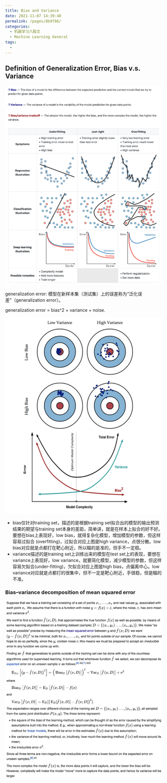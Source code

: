 ```yaml
---
title: Bias and Variance
date: 2021-11-07 14:39:48
permalink: /pages/8b9f86/
categories:
  - 机器学习八股文
  - Machine Learning General
tags:
  - 
---
```


## Definition of Generalization Error, Bias v.s. Variance
![](https://raw.githubusercontent.com/emmableu/image/master/bias-variance-0.png)

generalization error: 模型在新样本集（测试集）上的误差称为“泛化误差”（generalization error）。  

generalization error = bias^2 + variance + noise. 

![](https://raw.githubusercontent.com/emmableu/image/master/ensemble-learning-4.png)
- bias仅针对training set，描述的是根据training set拟合出的模型的输出预测结果的期望与training set本身的差距，简单讲，就是在样本上拟合的好不好。要想在bias上表现好，low bias，就得复杂化模型，增加模型的参数，但这样容易过拟合 (overfitting)，过拟合对应上图是high variance，点很分散。low bias对应就是点都打在靶心附近，所以瞄的是准的，但手不一定稳。
- variance描述的是training set上训练出来的模型在test set上的表现，要想在variance上表现好，low variance，就要简化模型，减少模型的参数，但这样容易欠拟合(under-fitting)，欠拟合对应上图是high bias，点偏离中心。low variance对应就是点都打的很集中，但不一定是靶心附近，手很稳，但是瞄的不准。

### Bias–variance decomposition of mean squared error
![](https://raw.githubusercontent.com/emmableu/image/master/ensemble-learning-6.png)
